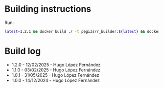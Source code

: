 # Building instructions

Run:

```bash
latest=1.2.1 && docker build ./ -t pegi3s/r_builder:${latest} && docker tag pegi3s/r_builder:${latest} pegi3s/r_builder
```

# Build log

- 1.2.0 - 12/02/2025 - Hugo López Fernández
- 1.1.0 - 03/02/2025 - Hugo López Fernández
- 1.0.1 - 31/05/2025 - Hugo López Fernández
- 1.0.0 - 14/12/2024 - Hugo López Fernández
